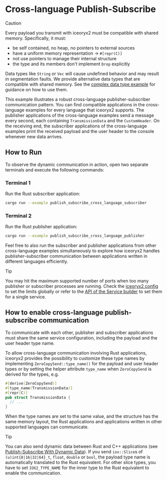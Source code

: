 # Cross-language Publish-Subscribe

> [!CAUTION]
> Every payload you transmit with iceoryx2 must be compatible with shared
> memory. Specifically, it must:
>
> * be self contained, no heap, no pointers to external sources
> * have a uniform memory representation -> `#[repr(C)]`
> * not use pointers to manage their internal structure
> * the type and its members don't implement `Drop` explicitly
>
> Data types like `String` or `Vec` will cause undefined behavior and may
> result in segmentation faults. We provide alternative data types that are
> compatible with shared memory. See the
> [complex data type example](../complex_data_types) for guidance on how to
> use them.

This example illustrates a robust cross-language publisher-subscriber
communication pattern. You can find compatible applications in the
cross-language examples for every language that iceoryx2 supports. The publisher
applications of the cross-language examples send a message every second, each
containing `TransmissionData` and the `CustomHeader`. On the receiving end, the
subscriber applications of the cross-language examples print the received
payload and the user header to the console whenever new data arrives.

## How to Run

To observe the dynamic communication in action, open two separate terminals and
execute the following commands:

### Terminal 1

Run the Rust subscriber application:

```sh
cargo run --example publish_subscribe_cross_language_subscriber
```

### Terminal 2

Run the Rust publisher application:

```sh
cargo run --example publish_subscribe_cross_language_publisher
```

Feel free to also run the subscriber and publisher applications from other
cross-language examples simultaneously to explore how iceoryx2 handles
publisher-subscriber communication between applications written in different
languages efficiently.

> [!TIP]
> You may hit the maximum supported number of ports when too many publisher or
> subscriber processes are running. Check the [iceoryx2 config](../../../config)
> to set the limits globally or refer to the
> [API of the Service builder](https://docs.rs/iceoryx2/latest/iceoryx2/service/index.html)
> to set them for a single service.

## How to enable cross-language publish-subscribe communication

To communicate with each other, publisher and subscriber applications must share
the same service configuration, including the payload and the user header type
name.

To allow cross-language communication involving Rust applications, iceoryx2
provides the possibility to customize these type names by implementing
`ZeroCopySend::type_name()` for the payload and user header types or by setting
the helper attribute `type_name` when `ZeroCopySend` is derived for the types,
e.g.

``` rust
#[derive(ZeroCopySend)]
#[type_name(TransmissionData)]
#[repr(C)]
pub struct TransmissionData {
  // ...
}
```

When the type names are set to the same value, and the structure has the same
memory layout, the Rust applications and applications written in other supported
languages can communicate.

> [!TIP]
> You can also send dynamic data between Rust and C++ applications (see
> [Publish-Subscribe With Dynamic Data](../publish_subscribe_dynamic_data)). If
> you send `iox::Slice`s of `(u)int{8|16|32|64}_t`, `float`, `double` or
> `bool`, the payload type name is automatically translated to the Rust
> equivalent. For other slice types, you have to set `IOX2_TYPE_NAME` for the
> inner type to the Rust equivalent to enable the communication.

